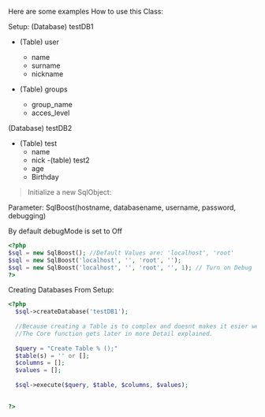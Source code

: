 Here are some examples How to use this Class:

Setup:
(Database) testDB1
- (Table) user
  - name
  - surname
  - nickname
  
- (Table) groups
  - group_name
  - acces_level
  
(Database) testDB2
- (Table) test
  - name
  - nick
-(table) test2
  - age
  - Birthday

>Initialize a new SqlObject:

Parameter: SqlBoost(hostname, databasename, username, password, debugging)

By default debugMode is set to Off
```PHP
<?php
$sql = new SqlBoost(); //Default Values are: 'localhost', 'root'
$sql = new SqlBoost('localhost', '', 'root', ''); 
$sql = new SqlBoost('localhost', '', 'root', '', 1); // Turn on Debug
?>
```

Creating Databases From Setup:
```PHP
<?php
  $sql->createDatabase('testDB1');
  
  //Because creating a Table is to complex and doesnt makes it esier we have to use our Core function like so:
  //The Core function gets later in more Detail explained.
  
  $query = "Create Table % ();"
  $table(s) = '' or [];
  $columns = [];
  $values = [];
    
  $sql->execute($query, $table, $columns, $values);
  

?>
```
